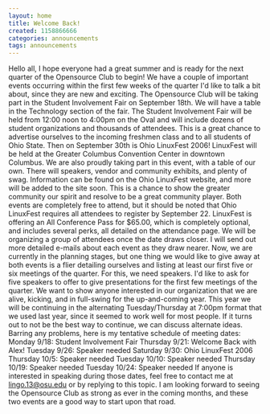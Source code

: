 ```yaml
---
layout: home
title: Welcome Back!
created: 1158866666
categories: announcements
tags: announcements
---
```

Hello all, I hope everyone had a great summer and is ready for the next quarter of the Opensource Club to begin! We have a couple of important events occurring within the first few weeks of the quarter I'd like to talk a bit about, since they are new and exciting. The Opensource Club will be taking part in the Student Involvement Fair on September 18th. We will have a table in the Technology section of the fair. The Student Involvement Fair will be held from 12:00 noon to 4:00pm on the Oval and will include dozens of student organizations and thousands of attendees. This is a great chance to advertise ourselves to the incoming freshmen class and to all students of Ohio State. Then on September 30th is Ohio LinuxFest 2006! LinuxFest will be held at the Greater Columbus Convention Center in downtown Columbus. We are also proudly taking part in this event, with a table of our own. There will speakers, vendor and community exhibits, and plenty of swag. Information can be found on the Ohio LinuxFest website, and more will be added to the site soon. This is a chance to show the greater community our spirit and resolve to be a great community player. Both events are completely free to attend, but it should be noted that Ohio LinuxFest requires all attendees to register by September 22\. LinuxFest is offering an All Conference Pass for $65.00, which is completely optional, and includes several perks, all detailed on the attendance page. We will be organizing a group of attendees once the date draws closer. I will send out more detailed e-mails about each event as they draw nearer. Now, we are currently in the planning stages, but one thing we would like to give away at both events is a flier detailing ourselves and listing at least our first five or six meetings of the quarter. For this, we need speakers. I'd like to ask for five speakers to offer to give presentations for the first few meetings of the quarter. We want to show anyone interested in our organization that we are alive, kicking, and in full-swing for the up-and-coming year. This year we will be continuing in the alternating Tuesday/Thursday at 7:00pm format that we used last year, since it seemed to work well for most people. If it turns out to not be the best way to continue, we can discuss alternate ideas. Barring any problems, here is my tentative schedule of meeting dates: Monday 9/18: Student Involvement Fair Thursday 9/21: Welcome Back with Alex! Tuesday 9/26: Speaker needed Saturday 9/30: Ohio LinuxFest 2006 Thursday 10/5: Speaker needed Tuesday 10/10: Speaker needed Thursday 10/19: Speaker needed Tuesday 10/24: Speaker needed If anyone is interested in speaking during those dates, feel free to contact me at lingo.13@osu.edu or by replying to this topic. I am looking forward to seeing the Opensource Club as strong as ever in the coming months, and these two events are a good way to start upon that road.

